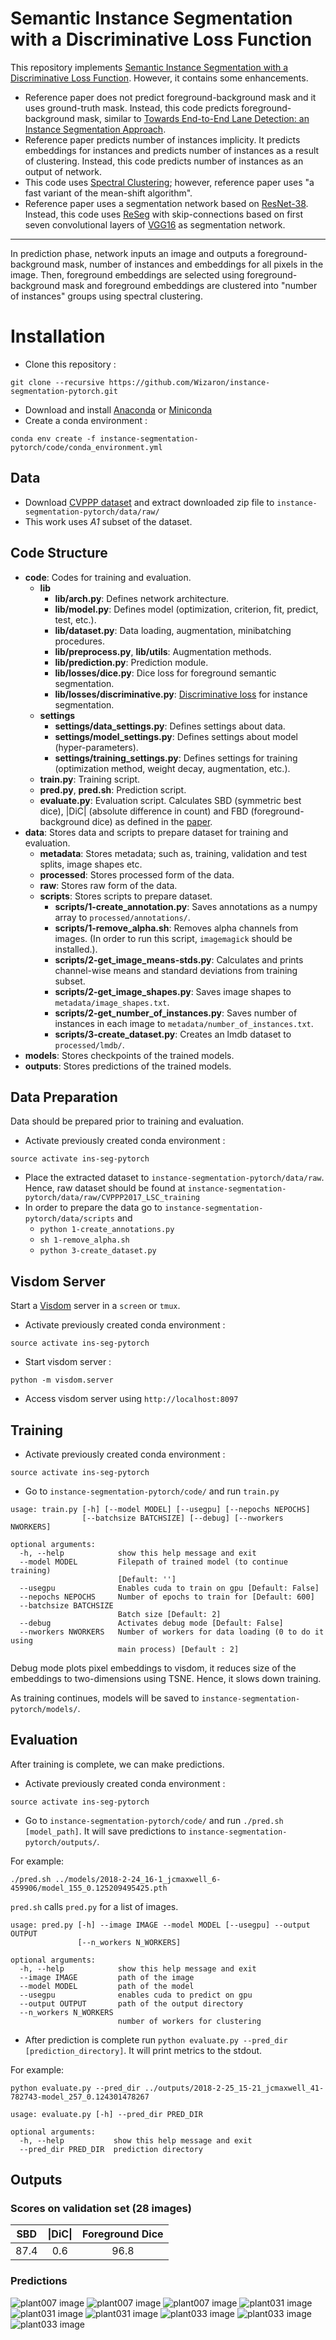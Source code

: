 
# Semantic Instance Segmentation with a Discriminative Loss Function

This repository implements [Semantic Instance Segmentation with a Discriminative Loss Function](https://arxiv.org/abs/1708.02551). However, it contains some enhancements.

* Reference paper does not predict foreground-background mask and it uses ground-truth mask. Instead, this code predicts foreground-background mask, similar to [ Towards End-to-End Lane Detection: an Instance Segmentation Approach](https://arxiv.org/abs/1802.05591).
* Reference paper predicts number of instances implicity. It predicts embeddings for instances and predicts number of instances as a result of clustering. Instead, this code predicts number of instances as an output of network.
* This code uses [Spectral Clustering](http://scikit-learn.org/stable/modules/generated/sklearn.cluster.SpectralClustering.html); however, reference paper uses "a fast variant of the mean-shift algorithm". 
* Reference paper uses a segmentation network based on [ResNet-38](https://arxiv.org/abs/1512.03385). Instead, this code uses [ReSeg](https://arxiv.org/abs/1511.07053)  with skip-connections based on first seven convolutional layers of [VGG16](https://arxiv.org/abs/1409.1556)  as segmentation network.

----------------------------

In prediction phase, network inputs an image and outputs a foreground-background mask, number of instances and embeddings for all pixels in the image. Then, foreground embeddings are selected using foreground-background mask and foreground embeddings are clustered into "number of instances" groups using spectral clustering.

# Installation

* Clone this repository : 

`git clone --recursive https://github.com/Wizaron/instance-segmentation-pytorch.git`

* Download and install [Anaconda](https://www.anaconda.com/download/) or [Miniconda](https://conda.io/miniconda.html)
* Create a conda environment : 

`conda env create -f instance-segmentation-pytorch/code/conda_environment.yml`

## Data

* Download [CVPPP dataset](https://www.plant-phenotyping.org/datasets-download) and extract downloaded zip file to `instance-segmentation-pytorch/data/raw/`
*  This work uses *A1* subset of the dataset. 

## Code Structure

* **code**: Codes for training and evaluation.
	* **lib**
		* **lib/arch.py**: Defines network architecture.
		* **lib/model.py**: Defines model (optimization, criterion, fit, predict, test, etc.).
		* **lib/dataset.py**: Data loading, augmentation, minibatching procedures.
		* **lib/preprocess.py**, **lib/utils**: Augmentation methods.
		* **lib/prediction.py**: Prediction module.
		* **lib/losses/dice.py**: Dice loss for foreground semantic segmentation.
		* **lib/losses/discriminative.py**: [Discriminative loss](https://arxiv.org/pdf/1708.02551.pdf) for instance segmentation.
	* **settings**
		* **settings/data_settings.py**: Defines settings about data.
		* **settings/model_settings.py**: Defines settings about model (hyper-parameters). 
		* **settings/training_settings.py**: Defines settings for training (optimization method, weight decay, augmentation, etc.).
    * **train.py**: Training script.
	* **pred.py**, **pred.sh**: Prediction script.
	* **evaluate.py**: Evaluation script. Calculates SBD (symmetric best dice), |DiC| (absolute difference in count) and FBD (foreground-background dice) as defined in the [paper](http://eprints.nottingham.ac.uk/34197/1/MVAP-D-15-00134_Revised_manuscript.pdf).
* **data**:  Stores data and scripts to prepare dataset for training and evaluation.
	* **metadata**: Stores metadata; such as, training, validation and test splits, image shapes etc.
	* **processed**: Stores processed form of the data.
	* **raw**: Stores raw form of the data.
	* **scripts**: Stores scripts to prepare dataset.
		* **scripts/1-create_annotation.py**: Saves annotations as a numpy array to `processed/annotations/`.
		* **scripts/1-remove_alpha.sh**: Removes alpha channels from images. (In order to run this script, `imagemagick` should be installed.).
		* **scripts/2-get_image_means-stds.py**: Calculates and prints channel-wise means and standard deviations from training subset.
		* **scripts/2-get_image_shapes.py**:  Saves image shapes to `metadata/image_shapes.txt`.
		* **scripts/2-get_number_of_instances.py**: Saves number of instances in each image to `metadata/number_of_instances.txt`.
		* **scripts/3-create_dataset.py**: Creates an lmdb dataset to `processed/lmdb/`.
* **models**: Stores checkpoints of the trained models.
* **outputs**: Stores predictions of the trained models.

## Data Preparation

Data should be prepared prior to training and evaluation.

* Activate previously created conda environment :

`source activate ins-seg-pytorch`

* Place the extracted dataset to `instance-segmentation-pytorch/data/raw`. Hence, raw dataset should be found at `instance-segmentation-pytorch/data/raw/CVPPP2017_LSC_training`
* In order to prepare the data go to `instance-segmentation-pytorch/data/scripts` and 
	* `python 1-create_annotations.py`
	* `sh 1-remove_alpha.sh`
	* `python 3-create_dataset.py`

## Visdom Server

Start a [Visdom](https://github.com/facebookresearch/visdom) server in a `screen` or `tmux`.

* Activate previously created conda environment :

`source activate ins-seg-pytorch`

* Start visdom server :

`python -m visdom.server`

* Access visdom server using `http://localhost:8097`

## Training

* Activate previously created conda environment :

`source activate ins-seg-pytorch`

* Go to `instance-segmentation-pytorch/code/` and run `train.py`

```
usage: train.py [-h] [--model MODEL] [--usegpu] [--nepochs NEPOCHS]
                [--batchsize BATCHSIZE] [--debug] [--nworkers NWORKERS]

optional arguments:
  -h, --help            show this help message and exit
  --model MODEL         Filepath of trained model (to continue training)
                        [Default: '']
  --usegpu              Enables cuda to train on gpu [Default: False]
  --nepochs NEPOCHS     Number of epochs to train for [Default: 600]
  --batchsize BATCHSIZE
                        Batch size [Default: 2]
  --debug               Activates debug mode [Default: False]
  --nworkers NWORKERS   Number of workers for data loading (0 to do it using
                        main process) [Default : 2]
```

Debug mode plots pixel embeddings to visdom, it reduces size of the embeddings to two-dimensions using TSNE. Hence, it slows down training.

As training continues, models will be saved to `instance-segmentation-pytorch/models/`.

## Evaluation

After training is complete, we can make predictions.

* Activate previously created conda environment :

`source activate ins-seg-pytorch`

* Go to `instance-segmentation-pytorch/code/` and run `./pred.sh [model_path]`. It will save predictions to `instance-segmentation-pytorch/outputs/`.

For example:

`./pred.sh ../models/2018-2-24_16-1_jcmaxwell_6-459906/model_155_0.125209495425.pth`

`pred.sh` calls `pred.py` for a list of images.

```
usage: pred.py [-h] --image IMAGE --model MODEL [--usegpu] --output OUTPUT
               [--n_workers N_WORKERS]

optional arguments:
  -h, --help            show this help message and exit
  --image IMAGE         path of the image
  --model MODEL         path of the model
  --usegpu              enables cuda to predict on gpu
  --output OUTPUT       path of the output directory
  --n_workers N_WORKERS
                        number of workers for clustering
```

* After prediction is complete run `python evaluate.py --pred_dir [prediction_directory]`. It will print metrics to the stdout.

For example:

`python evaluate.py --pred_dir ../outputs/2018-2-25_15-21_jcmaxwell_41-782743-model_257_0.124301478267`

```
usage: evaluate.py [-h] --pred_dir PRED_DIR

optional arguments:
  -h, --help           show this help message and exit
  --pred_dir PRED_DIR  prediction directory
```

## Outputs

### Scores on validation set (28 images)

| SBD           | \|DiC\|       | Foreground Dice  |
|:-------------:|:-------------:|:----------------:|
| 87.4          | 0.6           | 96.8             |

### Predictions

![plant007 image](samples/plant007_rgb.png) ![plant007 image](samples/plant007_rgb-ins_mask_color.png) ![plant007 image](samples/plant007_rgb-fg_mask.png)
![plant031 image](samples/plant031_rgb.png?raw=true "plant031 image") ![plant031 image](samples/plant031_rgb-ins_mask_color.png?raw=true "plant031 instance segmentation") ![plant031 image](samples/plant031_rgb-fg_mask.png?raw=true "plant031 foreground segmentation")
![plant033 image](samples/plant033_rgb.png?raw=true "plant033 image") ![plant033 image](samples/plant033_rgb-ins_mask_color.png?raw=true "plant033 instance segmentation") ![plant033 image](samples/plant033_rgb-fg_mask.png?raw=true "plant033 foreground segmentation")
